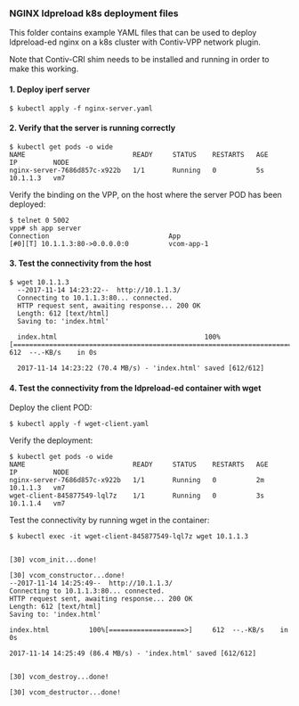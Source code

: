 ### NGINX ldpreload k8s deployment files

This folder contains example YAML files that can be used to deploy ldpreload-ed nginx
on a k8s cluster with Contiv-VPP network plugin.

Note that Contiv-CRI shim needs to be installed and running in order to make this working.

#### 1. Deploy iperf server
```
$ kubectl apply -f nginx-server.yaml
```

#### 2. Verify that the server is running correctly
```
$ kubectl get pods -o wide
NAME                           READY     STATUS    RESTARTS   AGE       IP         NODE
nginx-server-7686d857c-x922b   1/1       Running   0          5s        10.1.1.3   vm7
```

Verify the binding on the VPP, on the host where the server POD has been deployed:
```
$ telnet 0 5002
vpp# sh app server
Connection                              App                 
[#0][T] 10.1.1.3:80->0.0.0.0:0          vcom-app-1           
```

#### 3. Test the connectivity from the host
```
$ wget 10.1.1.3
  --2017-11-14 14:23:22--  http://10.1.1.3/
  Connecting to 10.1.1.3:80... connected.
  HTTP request sent, awaiting response... 200 OK
  Length: 612 [text/html]
  Saving to: 'index.html'
  
  index.html                                     100%[=================================================================================================>]     612  --.-KB/s    in 0s      
  
  2017-11-14 14:23:22 (70.4 MB/s) - 'index.html' saved [612/612]
```

#### 4. Test the connectivity from the ldpreload-ed container with wget
Deploy the client POD:
```
$ kubectl apply -f wget-client.yaml
```

Verify the deployment:
```
$ kubectl get pods -o wide
NAME                           READY     STATUS    RESTARTS   AGE       IP         NODE
nginx-server-7686d857c-x922b   1/1       Running   0          2m        10.1.1.3   vm7
wget-client-845877549-lql7z    1/1       Running   0          3s        10.1.1.4   vm7
```

Test the connectivity by running wget in the container:
```
$ kubectl exec -it wget-client-845877549-lql7z wget 10.1.1.3


[30] vcom_init...done!

[30] vcom_constructor...done!
--2017-11-14 14:25:49--  http://10.1.1.3/
Connecting to 10.1.1.3:80... connected.
HTTP request sent, awaiting response... 200 OK
Length: 612 [text/html]
Saving to: 'index.html'

index.html          100%[===================>]     612  --.-KB/s    in 0s      

2017-11-14 14:25:49 (86.4 MB/s) - 'index.html' saved [612/612]


[30] vcom_destroy...done!

[30] vcom_destructor...done!
```
